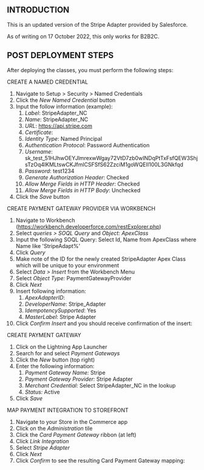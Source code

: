 INTRODUCTION
------------

This is an updated version of the Stripe Adapter provided by Salesforce.

As of writing on 17 October 2022, this only works for B2B2C.

POST DEPLOYMENT STEPS
---------------------

After deploying the classes, you must perform the following steps:

CREATE A NAMED CREDENTIAL
1. Navigate to Setup > Security > Named Credentials
2. Click the *New Named Credential* button
3. Input the follow information (example):
    1. *Label*: StripeAdapter_NC
    2. *Name*: StripeAdapter_NC
    3. *URL*: https://api.stripe.com
    4. *Certificate*: <Leave Blank>
    5. *Identity Type*: Named Principal
    6. *Authentication Protocol*: Password Authentication
    7. *Username*: sk_test_51HJhwOEYJlmrexwWgay72VtD7zb0wINDqPtTxFsfQEW3ShjsTzOq4lKMLtswCKJfmlCSFSfS62ZzciM1goWQEII100L3GNkfqd
    8. *Password*: test1234
    9. *Generate Authorization Header*: Checked
    10. *Allow Merge Fields in HTTP Header*: Checked
    11. *Allow Merge Fields in HTTP Body*: Unchecked
4. Click the *Save* button

CREATE PAYMENT GATEWAY PROVIDER VIA WORKBENCH
1. Navigate to Workbench (https://workbench.developerforce.com/restExplorer.php)
2. Select *queries > SOQL Query* and *Object: ApexClass*
3. Input the following SOQL Query: Select Id, Name from ApexClass where Name like 'StripeAdapt%'
4. Click *Query*
5. Make note of the ID for the newly created StripeAdapter Apex Class which will be unique to your environment
6. Select *Data > Insert* from the Workbench Menu
7. Select *Object Type:* PaymentGatewayProvider
8. Click *Next*
9. Insert following information:
    1. *ApexAdapterID*: <Apex Class ID from query result>
    2. *DeveloperName*: Stripe_Adapter
    3. *IdempotencySupported*: Yes
    4. *MasterLabel*: Stripe Adapter
10. Click *Confirm Insert* and you should receive confirmation of the insert:

CREATE PAYMENT GATEWAY
1. Click on the Lightning App Launcher
2. Search for and select *Payment Gateways*
3. Click the *New* button (top right)
4. Enter the following information:
    1. *Payment Gateway Name:* Stripe
    2. *Payment Gateway Provider:* Stripe Adapter
    3. *Merchant Credential:* Select StripeAdapter_NC in the lookup
    4. *Status:* Active
5. Click *Save*

MAP PAYMENT INTEGRATION TO STOREFRONT
1. Navigate to your Store in the Commerce app
2. Click on the *Administration* tile
3. Click the *Card Payment Gateway* ribbon (at left)
4. Click *Link Integration* 
5. Select *Stripe Adapter*
6. Click *Next*
7. Click *Confirm* to see the resulting Card Payment Gateway mapping:

